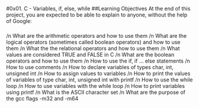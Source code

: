 #0x01. C - Variables, if, else, while
##Learning Objectives
At the end of this project, you are expected to be able to explain to anyone, without the help of Google:
###
/n What are the arithmetic operators and how to use them
/n What are the logical operators (sometimes called boolean operators) and how to use them
/n What the the relational operators and how to use them
/n What values are considered TRUE and FALSE in C
/n What are the boolean operators and how to use them
/n How to use the if, if ... else statements
/n How to use comments
/n How to declare variables of types char, int, unsigned int
/n How to assign values to variables
/n How to print the values of variables of type char, int, unsigned int with printf
/n How to use the while loop
/n How to use variables with the while loop
/n How to print variables using printf
/n What is the ASCII character set
/n What are the purpose of the gcc flags -m32 and -m64
